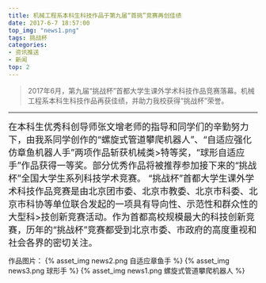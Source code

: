 ```yaml
---
title: 机械工程系本科生科技作品于第九届“首挑”竞赛再创佳绩
date: 2017-6-7 18:57:00
top_img: "news1.png"
tags: 挑战杯
categories:
- 资讯推送
- 新闻
top: 2
---
```


> 2017年6月，第九届“挑战杯”首都大学生课外学术科技作品竞赛落幕。机械工程系本科生科技作品再获佳绩，并助力我校获得“挑战杯”荣誉。
<!-- more -->
---
<font size=4>
在本科生优秀科创导师张文增老师的指导和同学们的辛勤努力下，由我系同学创作的“螺旋式管道攀爬机器人”、“自适应强化仿章鱼机器人手”两项作品斩获机械类>特等奖，“球形自适应手”作品获得一等奖。部分优秀作品将被推荐参加接下来的“挑战杯”全国大学生系列科技学术竞赛。
</font>
<font size=4>
“挑战杯”首都大学生课外学术科技作品竞赛是由北京团市委、北京市教委、北京市科委、北京市科协等单位联合发起的一项具有导向性、示范性和群众性的大型科>技创新竞赛活动。作为首都高校规模最大的科技创新竞赛，历年的“挑战杯”竞赛都受到北京市委、市政府的高度重视和社会各界的密切关注。
</font>

作品图片：
{% asset_img news2.png 自适应章鱼手 %}
{% asset_img news3.png 球形手 %}
{% asset_img news1.png 螺旋式管道攀爬机器人 %}

